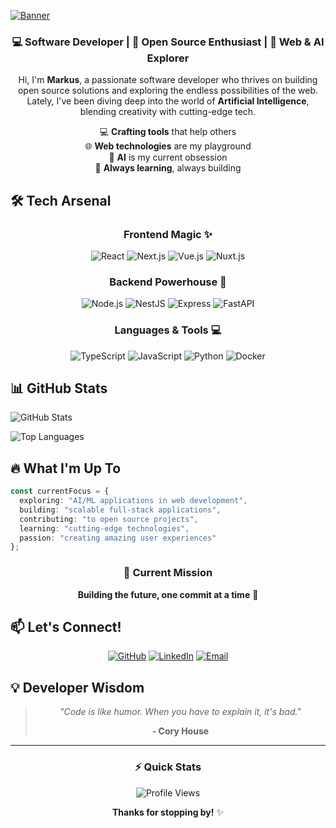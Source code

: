 [![Banner](https://github.com/VSKut/VSKut/blob/main/assets/banner.jpg)](https://github.com/VSKut)

<div align="center">

### 💻 Software Developer | 🌟 Open Source Enthusiast | 🚀 Web & AI Explorer

Hi, I'm **Markus**, a passionate software developer who thrives on building open source solutions and exploring the endless possibilities of the web. Lately, I've been diving deep into the world of **Artificial Intelligence**, blending creativity with cutting-edge tech.

💻 **Crafting tools** that help others  
🌐 **Web technologies** are my playground  
🤖 **AI** is my current obsession  
🧠 **Always learning**, always building

</div>

## 🛠️ Tech Arsenal

<div align="center">

### Frontend Magic ✨
![React](https://img.shields.io/badge/React-61DAFB?style=for-the-badge&logo=react&logoColor=black)
![Next.js](https://img.shields.io/badge/Next.js-000000?style=for-the-badge&logo=next.js&logoColor=white)
![Vue.js](https://img.shields.io/badge/Vue.js-4FC08D?style=for-the-badge&logo=vue.js&logoColor=white)
![Nuxt.js](https://img.shields.io/badge/Nuxt.js-00DC82?style=for-the-badge&logo=nuxt.js&logoColor=white)

### Backend Powerhouse 🚀
![Node.js](https://img.shields.io/badge/Node.js-339933?style=for-the-badge&logo=node.js&logoColor=white)
![NestJS](https://img.shields.io/badge/NestJS-E0234E?style=for-the-badge&logo=nestjs&logoColor=white)
![Express](https://img.shields.io/badge/Express-000000?style=for-the-badge&logo=express&logoColor=white)
![FastAPI](https://img.shields.io/badge/FastAPI-009688?style=for-the-badge&logo=fastapi&logoColor=white)

### Languages & Tools 💻
![TypeScript](https://img.shields.io/badge/TypeScript-3178C6?style=for-the-badge&logo=typescript&logoColor=white)
![JavaScript](https://img.shields.io/badge/JavaScript-F7DF1E?style=for-the-badge&logo=javascript&logoColor=black)
![Python](https://img.shields.io/badge/Python-3776AB?style=for-the-badge&logo=python&logoColor=white)
![Docker](https://img.shields.io/badge/Docker-2496ED?style=for-the-badge&logo=docker&logoColor=white)

</div>

## 📊 GitHub Stats

![GitHub Stats](https://github-readme-stats.vercel.app/api?username=VSKut&show_icons=true&theme=dark&hide_border=true)

![Top Languages](https://github-readme-stats.vercel.app/api/top-langs/?username=VSKut&layout=compact&theme=dark&hide_border=true)

## 🔥 What I'm Up To

```typescript
const currentFocus = {
  exploring: "AI/ML applications in web development",
  building: "scalable full-stack applications",
  contributing: "to open source projects",
  learning: "cutting-edge technologies",
  passion: "creating amazing user experiences"
};
```

<div align="center">
  
### 🎯 Current Mission
**Building the future, one commit at a time** 🚀

</div>

## 📫 Let's Connect!

<div align="center">

[![GitHub](https://img.shields.io/badge/GitHub-181717?style=for-the-badge&logo=github&logoColor=white)](https://github.com/VSKut)
[![LinkedIn](https://img.shields.io/badge/LinkedIn-0077B5?style=for-the-badge&logo=linkedin&logoColor=white)](https://linkedin.com/in/vskut/)
[![Email](https://img.shields.io/badge/Email-D14836?style=for-the-badge&logo=gmail&logoColor=white)](mailto:me@vskut.ru)

</div>

## 💡 Developer Wisdom

<div align="center">

> *"Code is like humor. When you have to explain it, it's bad."* 
> 
> **- Cory House**

</div>

---

<div align="center">

### ⚡ Quick Stats
![Profile Views](https://komarev.com/ghpvc/?username=VSKut&color=blueviolet&style=flat-square&label=Profile+Views)

**Thanks for stopping by!** ✨

</div>
